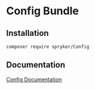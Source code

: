 # Config Bundle

## Installation

```
composer require spryker/Config
```

## Documentation

[Config Documentation](https://spryker.github.io/config/index.html)




